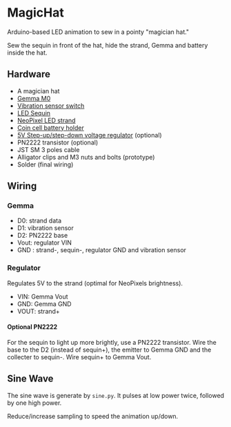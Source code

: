 # MagicHat

Arduino-based LED animation to sew in a pointy "magician hat."

Sew the sequin in front of the hat, hide the strand, Gemma and battery inside the hat.

## Hardware

- A magician hat
- [Gemma M0](https://www.adafruit.com/product/3501)
- [Vibration sensor switch](https://www.adafruit.com/product/1766)
- [LED Sequin](https://www.adafruit.com/product/1758)
- [NeoPixel LED strand](https://www.adafruit.com/product/3631)
- [Coin cell battery holder](https://www.adafruit.com/product/783)
- [5V Step-up/step-down voltage regulator](https://www.pololu.com/product/2119) (optional)
- PN2222 transistor (optional)
- JST SM 3 poles cable
- Alligator clips and M3 nuts and bolts (prototype)
- Solder (final wiring)

## Wiring

### Gemma

- D0: strand data
- D1: vibration sensor
- D2: PN2222 base
- Vout: regulator VIN
- GND : strand-, sequin-, regulator GND and vibration sensor

### Regulator

Regulates 5V to the strand (optimal for NeoPixels brightness).

- VIN: Gemma Vout
- GND: Gemma GND
- VOUT: strand+

#### Optional PN2222

For the sequin to light up more brightly, use a PN2222 transistor.
Wire the base to the D2 (instead of sequin+), the emitter to Gemma GND and the
collecter to sequin-.
Wire sequin+ to Gemma Vout.

## Sine Wave

The sine wave is generate by `sine.py`. It pulses at low power twice, followed
by one high power.

Reduce/increase sampling to speed the animation up/down.
